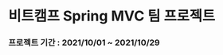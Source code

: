 비트캠프 Spring MVC 팀 프로젝트
===========================================
### 프로젝트 기간 : 2021/10/01 ~ 2021/10/29


